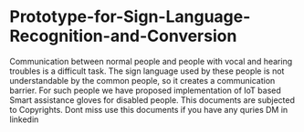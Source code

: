 # Prototype-for-Sign-Language-Recognition-and-Conversion
Communication between normal people and people with vocal and  hearing troubles is a difficult task. The sign language used by these  people is not understandable by the common people, so it creates a  communication barrier. For such people we have proposed  implementation of IoT based Smart assistance gloves for disabled  people. 
This documents are subjected to Copyrights. Dont miss use this documents if you have any quries DM in linkedin
